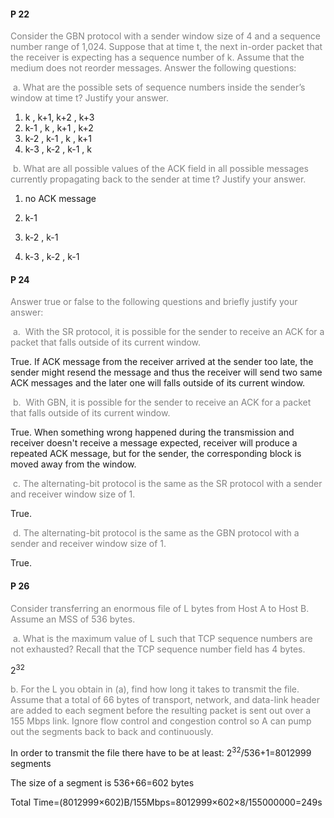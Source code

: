 #### P 22

<font color="gray">Consider the GBN protocol with a sender window size of 4 and a sequence  number range of 1,024. Suppose that at time t, the next in-order packet  that the receiver is expecting has a sequence number of k. Assume that the  medium does not reorder messages. Answer the following questions: </font>

<font color="gray"> a. What are the possible sets of sequence numbers inside the sender’s  window at time t? Justify your answer. </font>

1. k , k+1, k+2 , k+3 
2. k-1 , k , k+1 , k+2
3. k-2 , k-1 , k , k+1 
4. k-3 , k-2 , k-1 , k 



<font color="gray"> b. What are all possible values of the ACK field in all possible messages  currently propagating back to the sender at time t? Justify your answer.</font>

1. no ACK message

2. k-1

3. k-2 , k-1

4. k-3 , k-2 , k-1

   

#### P 24

<font color="gray">Answer true or false to the following questions and briefly justify your  answer:</font>

<font color="gray"> a.  With the SR protocol, it is possible for the sender to receive an ACK for a  packet that falls outside of its current window.</font>

True. If ACK message from the receiver arrived at the sender too late, the sender might resend the message and thus the receiver will send two same ACK messages and the later one will falls outside of its current window.



<font color="gray"> b.  With GBN, it is possible for the sender to receive an ACK for a packet  that falls outside of its current window.</font>

True. When something wrong happened during the transmission and receiver doesn't receive a message expected, receiver will produce a repeated ACK message, but for the sender, the corresponding block is moved away from the window.



<font color="gray"> c. The alternating-bit protocol is the same as the SR protocol with a sender  and receiver window size of 1.</font>

True. 



<font color="gray"> d. The alternating-bit protocol is the same as the GBN protocol with a sender  and receiver window size of 1.</font>

True.



#### P 26

<font color="gray"> Consider transferring an enormous file of L bytes from Host A to Host B.  Assume an MSS of 536 bytes.</font>

<font color="gray"> a. What is the maximum value of L such that TCP sequence numbers are not  exhausted? Recall that the TCP sequence number field has 4 bytes. </font>

2<sup>32</sup>



<font color="gray">b. For the L you obtain in (a), find how long it takes to transmit the file.  Assume that a total of 66 bytes of transport, network, and data-link header  are added to each segment before the resulting packet is sent out over a  155 Mbps link. Ignore flow control and congestion control so A can pump  out the segments back to back and continuously.</font>

In order to transmit the file there have to be at least:
2<sup>32</sup>/536+1=8012999 segments

The size of a segment is 536+66=602 bytes

Total Time=(8012999×602)B/155Mbps=8012999×602×8/155000000=249s



